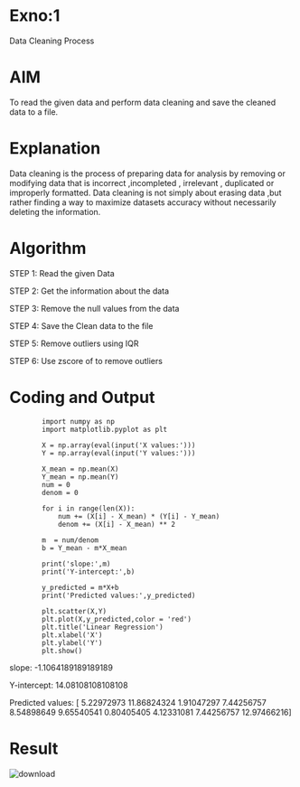 # Exno:1
Data Cleaning Process

# AIM
To read the given data and perform data cleaning and save the cleaned data to a file.

# Explanation
Data cleaning is the process of preparing data for analysis by removing or modifying data that is incorrect ,incompleted , irrelevant , duplicated or improperly formatted. Data cleaning is not simply about erasing data ,but rather finding a way to maximize datasets accuracy without necessarily deleting the information.

# Algorithm
STEP 1: Read the given Data

STEP 2: Get the information about the data

STEP 3: Remove the null values from the data

STEP 4: Save the Clean data to the file

STEP 5: Remove outliers using IQR

STEP 6: Use zscore of to remove outliers

# Coding and Output
            import numpy as np
            import matplotlib.pyplot as plt

            X = np.array(eval(input('X values:')))
            Y = np.array(eval(input('Y values:')))

            X_mean = np.mean(X)
            Y_mean = np.mean(Y)
            num = 0
            denom = 0

            for i in range(len(X)):
                num += (X[i] - X_mean) * (Y[i] - Y_mean)
                denom += (X[i] - X_mean) ** 2

            m  = num/denom
            b = Y_mean - m*X_mean

            print('slope:',m)
            print('Y-intercept:',b)

            y_predicted = m*X+b
            print('Predicted values:',y_predicted)

            plt.scatter(X,Y)
            plt.plot(X,y_predicted,color = 'red')
            plt.title('Linear Regression')
            plt.xlabel('X')
            plt.ylabel('Y')
            plt.show()

slope: -1.1064189189189189

Y-intercept: 14.08108108108108

Predicted values: [ 5.22972973 11.86824324  1.91047297  7.44256757  8.54898649  9.65540541 0.80405405  4.12331081  7.44256757 12.97466216]

# Result
![download](https://github.com/user-attachments/assets/41914a90-6702-4f8f-ad54-676ca04e890c)
